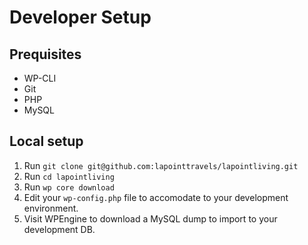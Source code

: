 # Developer Setup

## Prequisites

- WP-CLI
- Git
- PHP
- MySQL

## Local setup

1. Run `git clone git@github.com:lapointtravels/lapointliving.git`
2. Run `cd lapointliving`
3. Run `wp core download`
4. Edit your `wp-config.php` file to accomodate to your development environment.
4. Visit WPEngine to download a MySQL dump to import to your development DB.
